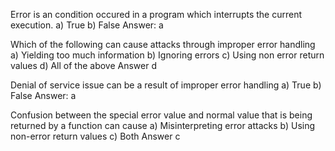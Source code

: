 Error is an condition occured in a program which interrupts the current execution.
a) True
b) False
Answer: a

Which of the following can cause attacks through improper error handling
a) Yielding too much information
b) Ignoring errors
c) Using non error return values
d) All of the above
Answer d

Denial of service issue can be a result of improper error handling
a) True
b) False
Answer: a

Confusion between the special error value and normal value that is being returned by a function can cause
a) Misinterpreting error attacks 
b) Using non-error return values
c) Both
Answer c

